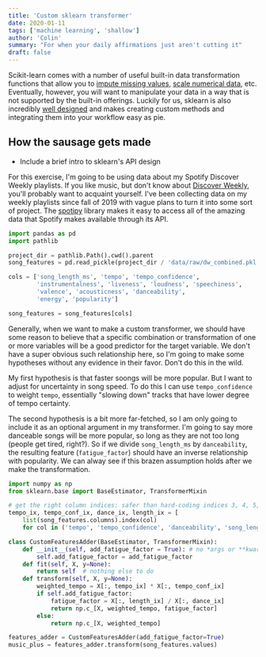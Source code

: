 ```yaml
---
title: 'Custom sklearn transformer'
date: 2020-01-11
tags: ['machine learning', 'shallow']
author: 'Colin'
summary: "For when your daily affirmations just aren't cutting it"
draft: false
---
```


Scikit-learn comes with a number of useful built-in data transformation functions that allow you to [impute missing values](https://scikit-learn.org/stable/modules/classes.html#module-sklearn.impute), [scale numerical data](https://scikit-learn.org/stable/modules/classes.html#module-sklearn.preprocessing), etc. 
Eventually, however, you will want to manipulate your data in a way that is not supported by the built-in offerings. 
Luckily for us, sklearn is also incredibly [well designed](https://arxiv.org/abs/1309.0238) and makes creating custom  methods and integrating them into your workflow easy as pie.

## How the sausage gets made

- Include a brief intro to sklearn's API design

For this exercise, I'm going to be using data about my Spotify Discover Weekly playlists. 
If you like music, but don't know about [Discover Weekly](https://hackernoon.com/spotifys-discover-weekly-how-machine-learning-finds-your-new-music-19a41ab76efe), you'll probably want to acquaint yourself. 
I've been collecting data on my weekly playlists since fall of 2019 with vague plans to turn it into some sort of project. 
The [spotipy](https://spotipy.readthedocs.io/en/latest/) library makes it easy to access all of the amazing data that Spotify makes available through its API.

```python
import pandas as pd
import pathlib

project_dir = pathlib.Path().cwd().parent
song_features = pd.read_pickle(project_dir / 'data/raw/dw_combined.pkl')

cols = ['song_length_ms', 'tempo', 'tempo_confidence',
        'instrumentalness', 'liveness', 'loudness', 'speechiness', 
        'valence', 'acousticness', 'danceability', 
        'energy', 'popularity']

song_features = song_features[cols]
```

Generally, when we want to make a custom transformer, we should have some reason to believe that a specific combination or transformation of one or more variables will be a good predictor for the target variable. We don't have a super obvious such relationship here, so I'm going to make some hypotheses without any evidence in their favor. Don't do this in the wild. 

My first hypothesis is that faster soongs will be more popular. But I want to adjust for uncertainty in song speed. To do this I can use `tempo_confidence` to weight `tempo`, essentially "slowing down" tracks that have lower degree of tempo certainty.

The second hypothesis is a bit more far-fetched, so I am only going to include it as an optional argument in my transformer. I'm going to say more danceable songs will be more popular, so long as they are not too long (people get tired, right?). So if we divide `song_length_ms` by `danceability`, the resulting feature (`fatigue_factor`) should have an inverse relationship with popularity. We can alway see if this brazen assumption holds after we make the transformation.

```python
import numpy as np
from sklearn.base import BaseEstimator, TransformerMixin

# get the right column indices: safer than hard-coding indices 3, 4, 5, 6
tempo_ix, tempo_conf_ix, dance_ix, length_ix = [
    list(song_features.columns).index(col)
    for col in ('tempo', 'tempo_confidence', 'danceability', 'song_length_ms')]

class CustomFeaturesAdder(BaseEstimator, TransformerMixin):
    def __init__(self, add_fatigue_factor = True): # no *args or **kwargs
        self.add_fatigue_factor = add_fatigue_factor
    def fit(self, X, y=None):
        return self  # nothing else to do
    def transform(self, X, y=None):
        weighted_tempo = X[:, tempo_ix] * X[:, tempo_conf_ix]
        if self.add_fatigue_factor:
            fatigue_factor = X[:, length_ix] / X[:, dance_ix]
            return np.c_[X, weighted_tempo, fatigue_factor]
        else:
            return np.c_[X, weighted_tempo]

features_adder = CustomFeaturesAdder(add_fatigue_factor=True)
music_plus = features_adder.transform(song_features.values)
```
